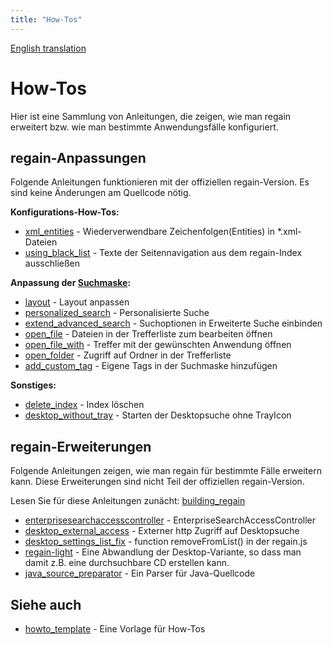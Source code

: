 ```yaml
---
title: "How-Tos"
---
```


[English translation](/en/howto/)

How-Tos
=======

Hier ist eine Sammlung von Anleitungen, die zeigen, wie man regain erweitert bzw. wie man bestimmte Anwendungsfälle konfiguriert.


regain-Anpassungen
------------------

Folgende Anleitungen funktionieren mit der offiziellen regain-Version. Es sind keine Änderungen am Quellcode nötig.

**Konfigurations-How-Tos:**
  * [xml_entities](/de/howto/xml_entities/) - Wiederverwendbare Zeichenfolgen(Entities) in *.xml-Dateien
  * [using_black_list](/de/howto/using_black_list/) - Texte der Seitennavigation aus dem regain-Index ausschließen

**Anpassung der [Suchmaske](/de/components/search_mask/):**
  * [layout](/de/howto/layout/) - Layout anpassen
  * [personalized_search](/de/howto/personalized_search/) - Personalisierte Suche
  * [extend_advanced_search](/de/howto/extend_advanced_search/) - Suchoptionen in Erweiterte Suche einbinden
  * [open_file](/de/howto/open_file/) - Dateien in der Trefferliste zum bearbeiten öffnen
  * [open_file_with](/de/howto/open_file_with/) - Treffer mit der gewünschten Anwendung öffnen
  * [open_folder](/de/howto/open_folder/) - Zugriff auf Ordner in der Trefferliste
  * [add_custom_tag](/de/howto/add_custom_tag/) - Eigene Tags in der Suchmaske hinzufügen

**Sonstiges:**
  * [delete_index](/de/howto/delete_index/) - Index löschen
  * [desktop_without_tray](/de/howto/desktop_without_tray/) - Starten der Desktopsuche ohne TrayIcon


regain-Erweiterungen
--------------------

Folgende Anleitungen zeigen, wie man regain für bestimmte Fälle erweitern kann. Diese Erweiterungen sind nicht Teil der offiziellen regain-Version.

Lesen Sie für diese Anleitungen zunächt: [building_regain](/de/project_info/building_regain/)

  * [enterprisesearchaccesscontroller](/de/howto/enterprisesearchaccesscontroller/) - EnterpriseSearchAccessController
  * [desktop_external_access](/de/howto/desktop_external_access/) - Externer http Zugriff auf Desktopsuche
  * [desktop_settings_list_fix](/de/howto/desktop_settings_list_fix/) - function removeFromList() in der regain.js
  * [regain-light](/de/howto/regain-light/) - Eine Abwandlung der Desktop-Variante, so dass man damit z.B. eine durchsuchbare CD erstellen kann.
  * [java_source_preparator](/de/howto/java_source_preparator/) - Ein Parser für Java-Quellcode


Siehe auch
----------

  * [howto_template](/de/howto/howto_template/) - Eine Vorlage für How-Tos
